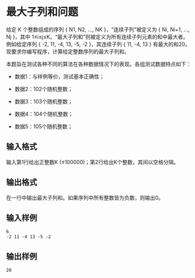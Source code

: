 # 最大子列和问题

给定 K 个整数组成的序列 { N1, N2, ..., NK }，“连续子列”被定义为 { Ni, Ni+1, ..., Nj }，其中 1≤i≤j≤K。“最大子列和”则被定义为所有连续子列元素的和中最大者。例如给定序列 { -2, 11, -4, 13, -5, -2 }，其连续子列 { 11, -4, 13 } 有最大的和20。现要求你编写程序，计算给定整数序列的最大子列和。

本题旨在测试各种不同的算法在各种数据情况下的表现。各组测试数据特点如下：

- 数据1：与样例等价，测试基本正确性；

- 数据2：102个随机整数；
- 数据3：103个随机整数；
- 数据4：104个随机整数；
- 数据5：105个随机整数；

## 输入格式

输入第1行给出正整数K (≤100000)；第2行给出K个整数，其间以空格分隔。

## 输出格式

在一行中输出最大子列和。如果序列中所有整数皆为负数，则输出0。

## 输入样例

```
6
-2 11 -4 13 -5 -2
```

## 输出样例

```
20
```
